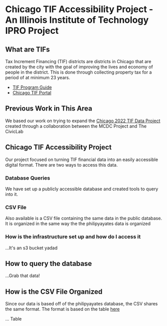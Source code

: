 # Chicago TIF Accessibility Project - An Illinois Institute of Technology IPRO Project

## What are TIFs
Tax Increment Financing (TIF) districts are districts in Chicago that are created by the city with the goal of improving the lives and economy of people in the district. This is done through collecting property tax for a period of at minimum 23 years.

- [TIF Program Guide](https://www.chicago.gov/content/dam/city/depts/dcd/general/2020_tif_program_guide.pdf)
- [Chicago TIF Portal](https://www.chicago.gov/city/en/depts/dcd/provdrs/tif.html)

## Previous Work in This Area
We based our work on trying to expand the [Chicago 2022 TIF Data Project](https://github.com/philipayates/chicago2022TIF) created through a collaboration between the MCDC Project and The CivicLab

## Chicago TIF Accessibility Project
Our project focused on turning TIF financial data into an easily accessible digital format. There are two ways to access this data.

### Database Queries
We have set up a publicly accessible database and created tools to query into it.

### CSV File
Also available is a CSV file containing the same data in the public database. It is organized in the same way the the philipyayates data is organized

### How is the infrastructure set up and how do I access it
...It's an s3 bucket yadad
## How to query the database
...Grab that data!

## How is the CSV File Organized
Since our data is based off of the philipyayates database, the CSV shares the same format. The format is based on the table [here](https://github.com/philipayates/chicago2022TIF/?tab=readme-ov-file#what-are-these-variables)

... Table
